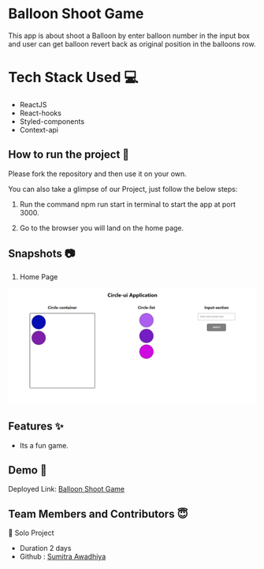 # Balloon Shoot Game

This app is about shoot a Balloon by enter balloon number in the input box and user can get balloon revert back as original position in the balloons row.

# Tech Stack Used 💻

- ReactJS
- React-hooks
- Styled-components
- Context-api

## How to run the project 🚀

Please fork the repository and then use it on your own.

You can also take a glimpse of our Project, just follow the below steps:

1. Run the command npm run start in terminal to start the app at port 3000.

2. Go to the browser you will land on the home page.


## Snapshots 📷

1. Home Page

![Home Page](./Images/homepage.png)


## Features ✨
- Its a fun game.

## Demo 🎥

Deployed Link: [Balloon Shoot Game](https://syngenta-assignment-wine.vercel.app/)

## Team Members and Contributors 😇

👤 Solo Project
- Duration 2 days
- Github : [Sumitra Awadhiya](https://github.com/sumitra05)
